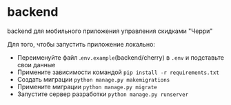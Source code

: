 # backend
backend для мобильного приложения управления скидками "Черри"

Для того, чтобы запустить приложение локально:
- Переименуйте файл .`env.example`(backend/cherry) в `.env` и подставьте свои данные
- Примените зависимости командой `pip install -r requirements.txt`
- Создать миграции `python manage.py makemigrations`
- Примените миграции `python manage.py migrate`
- Запустите сервер разработки `python manage.py runserver`
